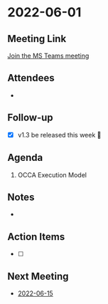 # 2022-06-01

## Meeting Link

[Join the MS Teams meeting](https://teams.microsoft.com/l/meetup-join/19%3ameeting_NDBhZmQyMTUtMzEzMy00ZWJkLTkzZDAtMzRiZDg1YWU5OTQ3%40thread.v2/0?context=%7b%22Tid%22%3a%220cfca185-25f7-49e3-8ae7-704d5326e285%22%2c%22Oid%22%3a%22e76e8444-bf17-4212-b407-066369e3264c%22%7d)

## Attendees

- 

## Follow-up

- [x] v1.3 be released this week :tada:

## Agenda

1. OCCA Execution Model

## Notes

-

## Action Items

- [ ]

## Next Meeting

- [2022-06-15](2022-06-15.md)